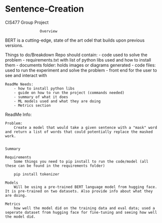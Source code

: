 # Sentence-Creation
CIS477 Group Project

                    Overview

BERT is a cutting-edge, state of the art odel that builds upon previous versions.

Things to do/Breakdown 
    Repo should contain: 
        - code used to solve the problem
        - requirements.txt with list of python libs used and how to install them
        - documents folder: holds images or diagrams generated
        - code files: used to run the experiment and solve the problem
        - front end for the user to see and interact with

        

    ReadMe Needs:
        - how to install python libs
        - guide on how to run the project (commands needed)
        - summary of what it does
        - ML models used and what they are doing
        - Metrics section


ReadMe Info:

    Problem:
        Create a model that would take a given sentence with a "mask" word and return a list of words that could potentially replace the masked work.


    Summary

    Requirements
        Some things you need to pip install to run the code/model (all these can be found in the requirements folder)

        pip install tokenizer

    Models
        Will be using a pre-trained BERT language model from hugging face. It is pre-trained on two datasets. Also provide info about what they are doing.

    Metrics
        how well the model did on the training data and eval data; used a seperate dataset from hugging face for fine-tuning and seeing how well the model did.

